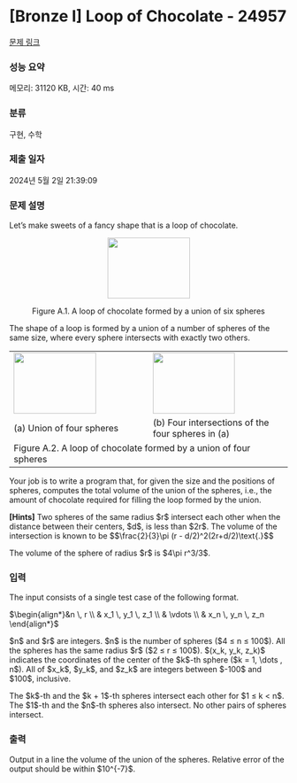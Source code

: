 # [Bronze I] Loop of Chocolate - 24957 

[문제 링크](https://www.acmicpc.net/problem/24957) 

### 성능 요약

메모리: 31120 KB, 시간: 40 ms

### 분류

구현, 수학

### 제출 일자

2024년 5월 2일 21:39:09

### 문제 설명

<p>Let’s make sweets of a fancy shape that is a loop of chocolate.</p>

<p style="text-align: center;"><img alt="" src="" style="width: 149px; height: 110px;"></p>

<p style="text-align: center;">Figure A.1. A loop of chocolate formed by a union of six spheres</p>

<p>The shape of a loop is formed by a union of a number of spheres of the same size, where every sphere intersects with exactly two others.</p>

<table class="table table-bordered td-center">
	<tbody>
		<tr>
			<td style="width: 50%;"><img alt="" src="" style="width: 149px; height: 110px;"></td>
			<td style="width: 50%;"><img alt="" src="" style="width: 148px; height: 110px;"></td>
		</tr>
		<tr>
			<td style="width: 50%;">(a) Union of four spheres</td>
			<td style="width: 50%;">(b) Four intersections of the four spheres in (a)</td>
		</tr>
		<tr>
			<td colspan="2">Figure A.2. A loop of chocolate formed by a union of four spheres</td>
		</tr>
	</tbody>
</table>

<p>Your job is to write a program that, for given the size and the positions of spheres, computes the total volume of the union of the spheres, i.e., the amount of chocolate required for filling the loop formed by the union.</p>

<p><strong>[Hints]</strong> Two spheres of the same radius $r$ intersect each other when the distance between their centers, $d$, is less than $2r$. The volume of the intersection is known to be $$\frac{2}{3}\pi (r - d/2)^2(2r+d/2)\text{.}$$</p>

<p>The volume of the sphere of radius $r$ is $4\pi r^3/3$.</p>

### 입력 

 <p>The input consists of a single test case of the following format.</p>

<p>$\begin{align*}&n \, r \\ & x_1 \, y_1 \, z_1 \\ & \vdots \\ & x_n \, y_n \, z_n \end{align*}$</p>

<p>$n$ and $r$ are integers. $n$ is the number of spheres ($4 ≤ n ≤ 100$). All the spheres has the same radius $r$ ($2 ≤ r ≤ 100$). $(x_k, y_k, z_k)$ indicates the coordinates of the center of the $k$-th sphere ($k = 1, \dots , n$). All of $x_k$, $y_k$, and $z_k$ are integers between $-100$ and $100$, inclusive.</p>

<p>The $k$-th and the $k + 1$-th spheres intersect each other for $1 ≤ k < n$. The $1$-th and the $n$-th spheres also intersect. No other pairs of spheres intersect.</p>

### 출력 

 <p>Output in a line the volume of the union of the spheres. Relative error of the output should be within $10^{-7}$.</p>

